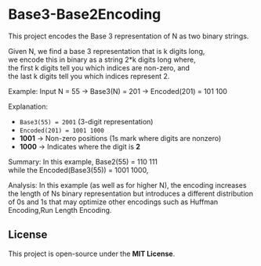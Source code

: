 # Base3-Base2Encoding
This project encodes the Base 3 representation of N as two binary strings.

Given N,  we find a base 3 representation that is k digits long,  
we encode this in binary as a string 2*k digits long where,  
the first k digits tell you which indices are non-zero, and  
the last k digits tell you which indices represent 2.

Example: Input N = 55 -> Base3(N) = 201 -> Encoded(201) = 101 100

Explanation:  
- `Base3(55) = 2001` (3-digit representation)  
- `Encoded(201) = 1001 1000`  
- **1001** → Non-zero positions (1s mark where digits are nonzero)  
- **1000** → Indicates where the digit is **2**

Summary:
In this example, Base2(55) = 110 111   
while the Encoded(Base3(55)) = 1001 1000,

Analysis:
In this example (as well as for higher N), the encoding increases the length of Ns binary representation but introduces a different distribution of 0s and 1s that may optimize other encodings such as Huffman Encoding,Run Length Encoding. 

  
## License  
This project is open-source under the **MIT License**.
